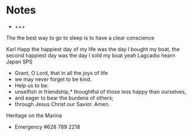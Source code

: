 # Notes

* +++

The the best way to go to sleep is to have a clear conscience&nbsp;

Karl Happ the happiest day of my life was the day I bought my boat, the second happiest day was the day I sold my boat yeah&nbsp;Lagcadio hearn Japan
SPS

* Grant, O Lord, that in all the joys of life
* we may never forget to be kind.
* Help us to be:
* unselfish in friendship,* thoughtful of those less happy than ourselves,
* and eager to bear the burdens of others;
* through Jesus Christ our Savior. Amen.

Heritage on the Marina

* Emergency #628 789 2218